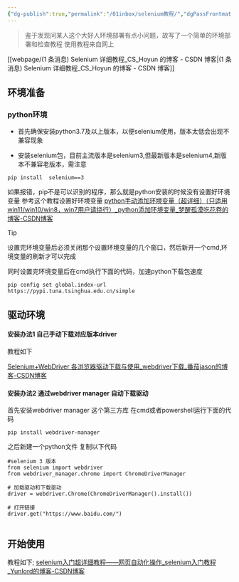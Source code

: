 ```yaml
---
{"dg-publish":true,"permalink":"/01inbox/selenium教程/","dgPassFrontmatter":true,"noteIcon":"","created":"","updated":""}
---
```


> 鉴于发现问某人这个大好人环境部署有点小问题，故写了一个简单的环境部署和检查教程
> 使用教程来自网上

[[webpage/(1 条消息) Selenium 详细教程_CS_Hoyun 的博客 - CSDN 博客\|(1 条消息) Selenium 详细教程_CS_Hoyun 的博客 - CSDN 博客]]
## 环境准备

### python环境

- 首先确保安装python3.7及以上版本，以便selenium使用，版本太低会出现不兼容现象

- 安装selenium包，目前主流版本是selenium3,但最新版本是selenium4,新版本不兼容老版本，需注意
```
pip install  selenium==3
```


如果报错，pip不是可以识别的程序，那么就是python安装的时候没有设置好环境变量
参考这个教程设置好环境变量
[python手动添加环境变量（超详细）（只适用win11/win10/win8，win7用户请绕行）\_python添加环境变量\_梦醒孤漠吃花卷的博客-CSDN博客](https://blog.csdn.net/l15668952150/article/details/124571667)


>[!TIP]
>设置完环境变量后必须关闭那个设置环境变量的几个窗口，然后新开一个cmd,环境变量的刷新才可以完成




同时设置完环境变量后在cmd执行下面的代码，加速python下载包速度
```
pip config set global.index-url https://pypi.tuna.tsinghua.edu.cn/simple

```



## 驱动环境

#### 安装办法1 自己手动下载对应版本driver

教程如下

[Selenium+WebDriver 各浏览器驱动下载与使用\_webdriver下载\_番茄jason的博客-CSDN博客](https://blog.csdn.net/kenny_pj/article/details/103646745)

#### 安装办法2 通过webdriver manager 自动下载驱动

首先安装webdriver manager 这个第三方库
在cmd或者powershell运行下面的代码
```
pip install webdriver-manager
```

之后新建一个python文件
复制以下代码
```
#selenium 3 版本
from selenium import webdriver
from webdriver_manager.chrome import ChromeDriverManager

# 加载驱动和下载驱动
driver = webdriver.Chrome(ChromeDriverManager().install())

# 打开链接
driver.get("https://www.baidu.com/")


```


## 开始使用
教程如下;
[selenium入门超详细教程——网页自动化操作\_selenium入门教程\_Yunlord的博客-CSDN博客](https://blog.csdn.net/kobepaul123/article/details/128796839)
